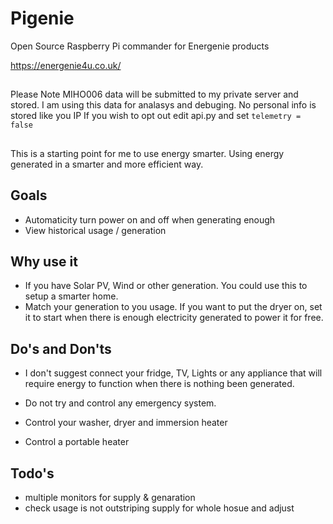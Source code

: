 # Pigenie
Open Source Raspberry Pi commander for Energenie products

https://energenie4u.co.uk/

##

Please Note MIHO006 data will be submitted to my private server and stored. I am using this data for analasys and debuging. No personal info is stored like you IP
If you wish to opt out edit api.py and set `telemetry = false`


##

This is a starting point for me to use energy smarter. Using energy generated in a smarter and more efficient way.

## Goals
  -  Automaticity turn power on and off when generating enough
  -  View historical usage / generation


## Why use it
  -  If you have Solar PV, Wind or other generation. You could use this to setup a smarter home.
  -  Match your generation to you usage. If you want to put the dryer on, set it to start when there is enough electricity generated to power it for free.
    
    
## Do's and Don'ts
  -  I don't suggest connect your fridge, TV, Lights or any appliance that will require energy to function when there is nothing been generated.
  -  Do not try and control any emergency system.
  
  -  Control your washer, dryer and immersion heater
  -  Control a portable heater


## Todo's
  - multiple monitors for supply & genaration
  - check usage is not outstriping supply for whole hosue and adjust
